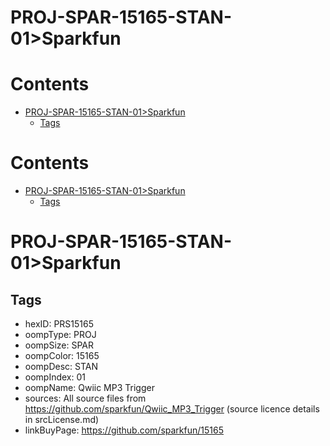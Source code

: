 
PROJ-SPAR-15165-STAN-01>Sparkfun
================================

Contents
========

* [PROJ-SPAR-15165-STAN-01>Sparkfun](#proj-spar-15165-stan-01sparkfun)
	* [Tags](#tags)

Contents
========

* [PROJ-SPAR-15165-STAN-01>Sparkfun](#proj-spar-15165-stan-01sparkfun)
	* [Tags](#tags)

# PROJ-SPAR-15165-STAN-01>Sparkfun

## Tags

- hexID: PRS15165
- oompType: PROJ
- oompSize: SPAR
- oompColor: 15165
- oompDesc: STAN
- oompIndex: 01
- oompName: Qwiic MP3 Trigger
- sources: All source files from https://github.com/sparkfun/Qwiic_MP3_Trigger (source licence details in srcLicense.md)
- linkBuyPage: https://github.com/sparkfun/15165
